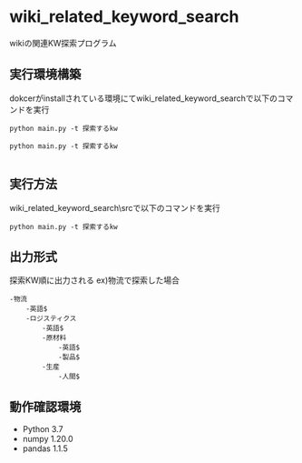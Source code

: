 # wiki_related_keyword_search
wikiの関連KW探索プログラム

## 実行環境構築

dokcerがinstallされている環境にてwiki_related_keyword_searchで以下のコマンドを実行

```
python main.py -t 探索するkw

python main.py -t 探索するkw


```

## 実行方法

wiki_related_keyword_search\srcで以下のコマンドを実行

```
python main.py -t 探索するkw
```

## 出力形式

探索KW順に出力される
ex)物流で探索した場合

```
-物流
    -英語$
    -ロジスティクス
        -英語$
        -原材料
            -英語$
            -製品$
        -生産
            -人間$
```


## 動作確認環境

- Python 3.7
- numpy 1.20.0
- pandas 1.1.5

